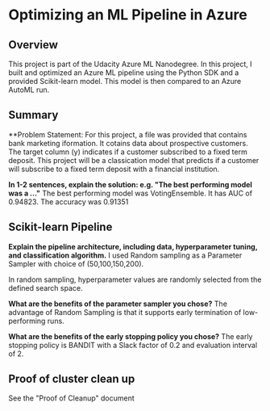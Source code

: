 # Optimizing an ML Pipeline in Azure

## Overview
This project is part of the Udacity Azure ML Nanodegree.
In this project, I built and optimized an Azure ML pipeline using the Python SDK and a provided Scikit-learn model.
This model is then compared to an Azure AutoML run.

## Summary
**Problem Statement: 
For this project, a file was provided that contains bank marketing iformation. It cotains data about prospective customers. The target column (y) indicates if a customer subscribed to a fixed term deposit. This project will be a classication model that predicts if a customer will subscribe to a fixed term deposit with a financial institution.

**In 1-2 sentences, explain the solution: e.g. "The best performing model was a ..."**
The best performing model was VotingEnsemble. It has AUC of 0.94823. The accuracy was 0.91351

## Scikit-learn Pipeline
**Explain the pipeline architecture, including data, hyperparameter tuning, and classification algorithm.**
I used Random sampling as a Parameter Sampler with choice of (50,100,150,200).   

In random sampling, hyperparameter values are randomly selected from the defined search space.

**What are the benefits of the parameter sampler you chose?**
The advantage of Random Sampling is that it supports early termination of low-performing runs.

**What are the benefits of the early stopping policy you chose?**
The early  stopping policy is BANDIT with a Slack factor of 0.2 and evaluation interval of 2.

## Proof of cluster clean up
See the "Proof of Cleanup" document
